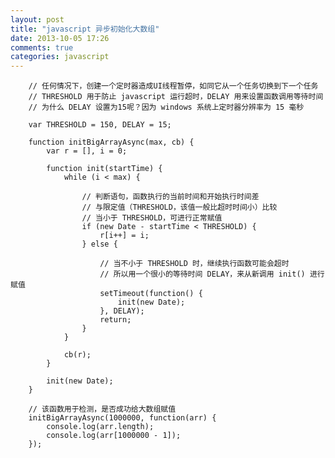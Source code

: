 ```yaml
---
layout: post
title: "javascript 异步初始化大数组"
date: 2013-10-05 17:26
comments: true
categories: javascript
---
```

		// 任何情况下，创建一个定时器造成UI线程暂停，如同它从一个任务切换到下一个任务
		// THRESHOLD 用于防止 javascript 运行超时，DELAY 用来设置函数调用等待时间
		// 为什么 DELAY 设置为15呢？因为 windows 系统上定时器分辨率为 15 毫秒

		var THRESHOLD = 150, DELAY = 15;

		function initBigArrayAsync(max, cb) {
		    var r = [], i = 0;

		    function init(startTime) {
		        while (i < max) {

		        	// 判断语句，函数执行的当前时间和开始执行时间差
		        	// 与限定值（THRESHOLD，该值一般比超时时间小）比较
		        	// 当小于 THRESHOLD，可进行正常赋值
		            if (new Date - startTime < THRESHOLD) {
		                r[i++] = i;
		            } else {
<!-- more -->
		            	// 当不小于 THRESHOLD 时，继续执行函数可能会超时
		            	// 所以用一个很小的等待时间 DELAY，来从新调用 init() 进行赋值
		                setTimeout(function() {
		                    init(new Date);
		                }, DELAY);
		                return;
		            }
		        }

		        cb(r);
		    }

		    init(new Date);
		}

		// 该函数用于检测，是否成功给大数组赋值
		initBigArrayAsync(1000000, function(arr) {
		    console.log(arr.length);
		    console.log(arr[1000000 - 1]);
		});